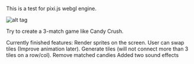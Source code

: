 This is a test for pixi.js webgl engine.

![alt tag](https://github.com/weiqing/3-match-pixijs/blob/master/3-match.gif)

Try to create a 3-match game like Candy Crush.

Currently finished features:
Render sprites on the screen.
User can swap tiles (Improve animation later).
Generate tiles (will not connect more than 3 tiles on a row/col).
Remove matched candies
Added two sound effects


